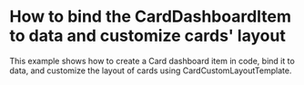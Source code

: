 # How to bind the CardDashboardItem to data and customize cards' layout


<p>This example shows how to create a Card dashboard item in code, bind it to data, and customize the layout of cards using CardCustomLayoutTemplate.</p>

<br/>


